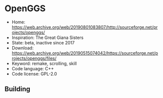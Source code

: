 # OpenGGS

- Home: https://web.archive.org/web/20190801083807/http://sourceforge.net/projects/openggs/
- Inspiration: The Great Giana Sisters
- State: beta, inactive since 2017
- Download: https://web.archive.org/web/20190515074042/https://sourceforge.net/projects/openggs/files/
- Keyword: remake, scrolling, skill
- Code language: C++
- Code license: GPL-2.0

## Building
